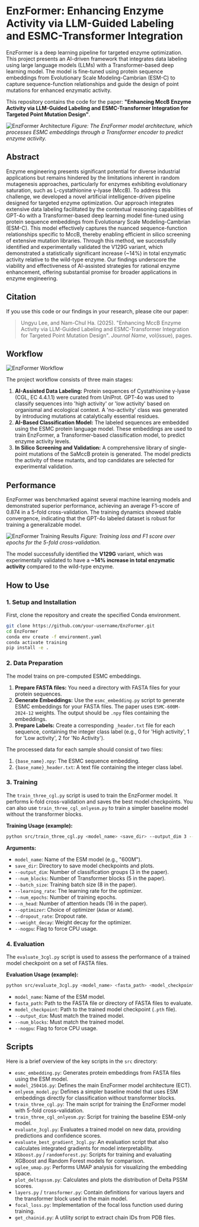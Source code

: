 # EnzFormer: Enhancing Enzyme Activity via LLM-Guided Labeling and ESMC-Transformer Integration

EnzFormer is a deep learning pipeline for targeted enzyme optimization. This project presents an AI-driven framework that integrates data labeling using large language models (LLMs) with a Transformer-based deep learning model. The model is fine-tuned using protein sequence embeddings from Evolutionary Scale Modeling-Cambrian (ESM-C) to capture sequence-function relationships and guide the design of point mutations for enhanced enzymatic activity.

This repository contains the code for the paper: **"Enhancing MccB Enzyme Activity via LLM-Guided Labeling and ESMC-Transformer Integration for Targeted Point Mutation Design"**.

![EnzFormer Architecture](images/2.png)
*Figure: The EnzFormer model architecture, which processes ESMC embeddings through a Transformer encoder to predict enzyme activity.*

## Abstract

Enzyme engineering presents significant potential for diverse industrial applications but remains hindered by the limitations inherent in random mutagenesis approaches, particularly for enzymes exhibiting evolutionary saturation, such as L-cystathionine γ-lyase (MccB). To address this challenge, we developed a novel artificial intelligence-driven pipeline designed for targeted enzyme optimization. Our approach integrates extensive data labeling facilitated by the contextual reasoning capabilities of GPT-4o with a Transformer-based deep learning model fine-tuned using protein sequence embeddings from Evolutionary Scale Modeling-Cambrian (ESM-C). This model effectively captures the nuanced sequence-function relationships specific to MccB, thereby enabling efficient in silico screening of extensive mutation libraries. Through this method, we successfully identified and experimentally validated the V129G variant, which demonstrated a statistically significant increase (~14%) in total enzymatic activity relative to the wild-type enzyme. Our findings underscore the viability and effectiveness of AI-assisted strategies for rational enzyme enhancement, offering substantial promise for broader applications in enzyme engineering.

## Citation

If you use this code or our findings in your research, please cite our paper:

> Ungyu Lee, and Nam-Chul Ha. (2025). "Enhancing MccB Enzyme Activity via LLM-Guided Labeling and ESMC-Transformer Integration for Targeted Point Mutation Design". *Journal Name*, vol(issue), pages.

## Workflow

![EnzFormer Workflow](images/1.png)

The project workflow consists of three main stages:
1.  **AI-Assisted Data Labeling:** Protein sequences of Cystathionine γ-lyase (CGL, EC 4.4.1.1) were curated from UniProt. GPT-4o was used to classify sequences into 'high activity' or 'low activity' based on organismal and ecological context. A 'no-activity' class was generated by introducing mutations at catalytically essential residues.
2.  **AI-Based Classification Model:** The labeled sequences are embedded using the ESMC protein language model. These embeddings are used to train EnzFormer, a Transformer-based classification model, to predict enzyme activity levels.
3.  **In Silico Screening and Validation:** A comprehensive library of single-point mutations of the SaMccB protein is generated. The model predicts the activity of these mutants, and top candidates are selected for experimental validation.

## Performance

EnzFormer was benchmarked against several machine learning models and demonstrated superior performance, achieving an average F1-score of 0.874 in a 5-fold cross-validation. The training dynamics showed stable convergence, indicating that the GPT-4o labeled dataset is robust for training a generalizable model.

![EnzFormer Training Results](images/3.jpg)
*Figure: Training loss and F1 score over epochs for the 5-fold cross-validation.*

The model successfully identified the **V129G** variant, which was experimentally validated to have a **~14% increase in total enzymatic activity** compared to the wild-type enzyme.

## How to Use

### 1. Setup and Installation

First, clone the repository and create the specified Conda environment.

```bash
git clone https://github.com/your-username/EnzFormer.git
cd EnzFormer
conda env create -f environment.yaml
conda activate training
pip install -e .
```

### 2. Data Preparation

The model trains on pre-computed ESMC embeddings.
1.  **Prepare FASTA files:** You need a directory with FASTA files for your protein sequences.
2.  **Generate Embeddings:** Use the `esmc_embedding.py` script to generate ESMC embeddings for your FASTA files. The paper uses `ESMC-600M-2024-12` weights. The output should be `.npy` files containing the embeddings.
3.  **Prepare Labels:** Create a corresponding `_header.txt` file for each sequence, containing the integer class label (e.g., 0 for 'High activity', 1 for 'Low activity', 2 for 'No Activity').

The processed data for each sample should consist of two files:
1.  `{base_name}.npy`: The ESMC sequence embedding.
2.  `{base_name}_header.txt`: A text file containing the integer class label.

### 3. Training

The `train_three_cgl.py` script is used to train the EnzFormer model. It performs k-fold cross-validation and saves the best model checkpoints. You can also use `train_three_cgl_onlyesm.py` to train a simpler baseline model without the transformer blocks.

**Training Usage (example):**
```bash
python src/train_three_cgl.py <model_name> <save_dir> --output_dim 3 --num_blocks 5 --batch_size 8 --learning_rate 1e-4 --num_epochs 50 --n_head 16 --optimizer AdamW --dropout_rate 0.1 --weight_decay 1e-5
```

**Arguments:**
- `model_name`: Name of the ESM model (e.g., "600M").
- `save_dir`: Directory to save model checkpoints and plots.
- `--output_dim`: Number of classification groups (3 in the paper).
- `--num_blocks`: Number of Transformer blocks (5 in the paper).
- `--batch_size`: Training batch size (8 in the paper).
- `--learning_rate`: The learning rate for the optimizer.
- `--num_epochs`: Number of training epochs.
- `--n_head`: Number of attention heads (16 in the paper).
- `--optimizer`: Choice of optimizer (`Adam` or `AdamW`).
- `--dropout_rate`: Dropout rate.
- `--weight_decay`: Weight decay for the optimizer.
- `--nogpu`: Flag to force CPU usage.

### 4. Evaluation

The `evaluate_3cgl.py` script is used to assess the performance of a trained model checkpoint on a set of FASTA files.

**Evaluation Usage (example):**
```bash
python src/evaluate_3cgl.py <model_name> <fasta_path> <model_checkpoint> --output_dim 3 --num_blocks 5
```
- `model_name`: Name of the ESM model.
- `fasta_path`: Path to the FASTA file or directory of FASTA files to evaluate.
- `model_checkpoint`: Path to the trained model checkpoint (`.pth` file).
- `--output_dim`: Must match the trained model.
- `--num_blocks`: Must match the trained model.
- `--nogpu`: Flag to force CPU usage.

## Scripts

Here is a brief overview of the key scripts in the `src` directory:

-   `esmc_embedding.py`: Generates protein embeddings from FASTA files using the ESM model.
-   `model_250416.py`: Defines the main EnzFormer model architecture (ECT).
-   `onlyesm_model.py`: Defines a simpler baseline model that uses ESM embeddings directly for classification without transformer blocks.
-   `train_three_cgl.py`: The main script for training the EnzFormer model with 5-fold cross-validation.
-   `train_three_cgl_onlyesm.py`: Script for training the baseline ESM-only model.
-   `evaluate_3cgl.py`: Evaluates a trained model on new data, providing predictions and confidence scores.
-   `evaluate_best_gradient_3cgl.py`: An evaluation script that also calculates integrated gradients for model interpretability.
-   `XGboost.py` / `randomforest.py`: Scripts for training and evaluating XGBoost and Random Forest models for comparison.
-   `uglee_umap.py`: Performs UMAP analysis for visualizing the embedding space.
-   `plot_deltapssm.py`: Calculates and plots the distribution of Delta PSSM scores.
-   `layers.py` / `transformer.py`: Contain definitions for various layers and the transformer block used in the main model.
-   `focal_loss.py`: Implementation of the focal loss function used during training.
-   `get_chainid.py`: A utility script to extract chain IDs from PDB files.
